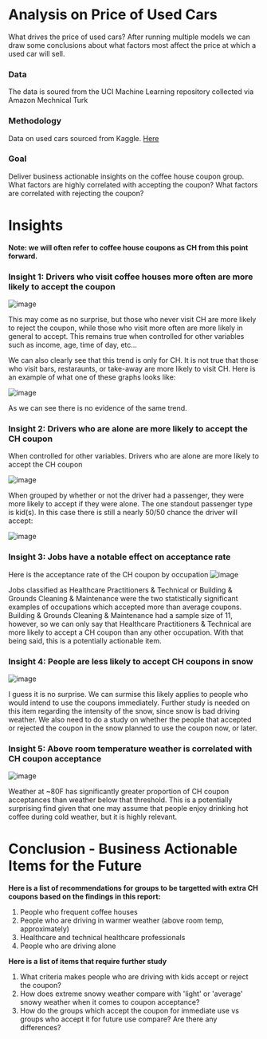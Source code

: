 # Analysis on Price of Used Cars

What drives the price of used cars? After running multiple models we can draw some conclusions about what factors most affect the price at which a used car will sell.

### Data
The data is soured from the UCI Machine Learning repository collected via Amazon Mechnical Turk

### Methodology
Data on used cars sourced from Kaggle. [Here](data/vehicles.csv)

### Goal
Deliver business actionable insights on the coffee house coupon group. What factors are highly correlated with accepting the coupon? What factors are correlated with rejecting the coupon?

# Insights
**Note: we will often refer to coffee house coupons as CH from this point forward.**

### Insight 1: Drivers who visit coffee houses more often are more likely to accept the coupon

![image](https://user-images.githubusercontent.com/129889030/230995133-af7d3638-1dfa-4a18-8d39-0f1ff9064c6e.png)

This may come as no surprise, but those who never visit CH are more likely to reject the coupon, while those who visit more often are more likely in general to accept. This remains true when controlled for other variables such as income, age, time of day, etc...

We can also clearly see that this trend is only for CH. It is not true that those who visit bars, restaraunts, or take-away are more likely to visit CH. Here is an example of 
what one of these graphs looks like:

![image](https://user-images.githubusercontent.com/129889030/230996220-619b0f8f-2691-412c-8f21-7564b14907f6.png)

As we can see there is no evidence of the same trend.

### Insight 2: Drivers who are alone are more likely to accept the CH coupon

When controlled for other variables. Drivers who are alone are more likely to accept the CH coupon

![image](https://user-images.githubusercontent.com/129889030/230997162-136e5798-f0dd-4a7f-a3cd-6b6d38fa4896.png)

When grouped by whether or not the driver had a passenger, they were more likely to accept if they were alone. The one standout passenger type is kid(s). In this case there is still a nearly 50/50 chance the driver will accept:

![image](https://user-images.githubusercontent.com/129889030/230997559-e9110054-bc4f-4635-9d02-58c8e6b5ddb4.png)

### Insight 3: Jobs have a notable effect on acceptance rate

Here is the acceptance rate of the CH coupon by occupation
![image](https://user-images.githubusercontent.com/129889030/230998018-f072ad5a-51f8-45e9-9210-d933de53b527.png)

Jobs classified as Healthcare Practitioners & Technical or Building & Grounds Cleaning & Maintenance were the two statistically significant examples of occupations which accepted more than average coupons. Building & Grounds Cleaning & Maintenance had a sample size of 11, however, so we can only say that Healthcare Practitioners & Technical are more likely to accept a CH coupon than any other occupation. With that being said, this is a potentially actionable item.

### Insight 4: People are less likely to accept CH coupons in snow

![image](https://user-images.githubusercontent.com/129889030/231000034-99ffd682-a137-433a-8d13-1c8d74709626.png)

I guess it is no surprise. We can surmise this likely applies to people who would intend to use the coupons immediately. Further study is needed on this item regarding the intensity of the snow, since snow is bad driving weather. We also need to do a study on whether the people that accepted or rejected the coupon in the snow planned to use the coupon now, or later.

### Insight 5: Above room temperature weather is correlated with CH coupon acceptance

![image](https://user-images.githubusercontent.com/129889030/231002515-5c60b5e8-16d4-457d-96df-c44ecb1ab22a.png)

Weather at ~80F has significantly greater proportion of CH coupon acceptances than weather below that threshold. This is a potentially surprising find given that one may assume that people enjoy drinking hot coffee during cold weather, but it is highly relevant.

# Conclusion - Business Actionable Items for the Future

**Here is a list of recommendations for groups to be targetted with extra CH coupons based on the findings in this report:**
1. People who frequent coffee houses
2. People who are driving in warmer weather (above room temp, approximately)
3. Healthcare and technical healthcare professionals
4. People who are driving alone

**Here is a list of items that require further study**
1. What criteria makes people who are driving with kids accept or reject the coupon?
2. How does extreme snowy weather compare with 'light' or 'average' snowy weather when it comes to coupon acceptance?
3. How do the groups which accept the coupon for immediate use vs groups who accept it for future use compare? Are there any differences?
